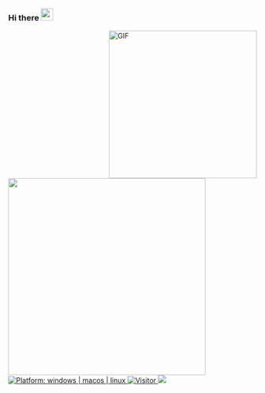 ### Hi there <img src="https://media.giphy.com/media/hvRJCLFzcasrR4ia7z/giphy.gif" width="25px">

<!-- <img align="right" height="250" alt="GIF" src="https://i.pinimg.com/originals/cd/59/d6/cd59d626dc86397fe45080e6e9c7027d.gif" /> -->
<img align="right" height="300" alt="GIF" src="profile.gif" />
<img width="400" src="https://github-readme-stats.vercel.app/api?username=victkid&show_icons=true&hide_border=true">

<a href="https://github.com/victkid">
<img src="https://img.shields.io/badge/platform-windows%20%7C%20macos%20%7C%20linux-blue"
alt="Platform: windows | macos | linux" />
<a/>

<a href="https://github.com/victkid">
<img src="https://visitor-badge.glitch.me/badge?page_id=.visitor-badge"
alt="Visitor" />
<a/>

<img src="https://img.shields.io/badge/Editor-vim%20%7C%20vscode-blue">
  
<a/>

<!--
**victkid/victkid** is a ✨ _special_ ✨ repository because its `README.md` (this file) appears on your GitHub profile.

Here are some ideas to get you started:

- 🔭 I’m currently working on ...
- 🌱 I’m currently learning ...
- 👯 I’m looking to collaborate on ...
- 🤔 I’m looking for help with ...
- 💬 Ask me about ...
- 📫 How to reach me: ...
- 😄 Pronouns: ...
- ⚡ Fun fact: ...
-->
